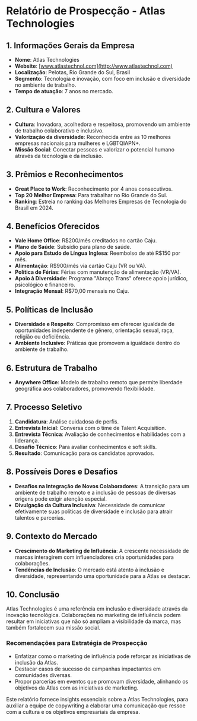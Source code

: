 # Relatório de Prospecção - Atlas Technologies

## 1. Informações Gerais da Empresa
- **Nome**: Atlas Technologies
- **Website**: [www.atlastechnol.com](http://www.atlastechnol.com)
- **Localização**: Pelotas, Rio Grande do Sul, Brasil
- **Segmento**: Tecnologia e inovação, com foco em inclusão e diversidade no ambiente de trabalho.
- **Tempo de atuação**: 7 anos no mercado.

## 2. Cultura e Valores
- **Cultura**: Inovadora, acolhedora e respeitosa, promovendo um ambiente de trabalho colaborativo e inclusivo.
- **Valorização da diversidade**: Reconhecida entre as 10 melhores empresas nacionais para mulheres e LGBTQIAPN+.
- **Missão Social**: Conectar pessoas e valorizar o potencial humano através da tecnologia e da inclusão.

## 3. Prêmios e Reconhecimentos
- **Great Place to Work**: Reconhecimento por 4 anos consecutivos.
- **Top 20 Melhor Empresa**: Para trabalhar no Rio Grande do Sul.
- **Ranking**: Estreia no ranking das Melhores Empresas de Tecnologia do Brasil em 2024.

## 4. Benefícios Oferecidos
- **Vale Home Office**: R$200/mês creditados no cartão Caju.
- **Plano de Saúde**: Subsídio para plano de saúde.
- **Apoio para Estudo de Língua Inglesa**: Reembolso de até R$150 por mês.
- **Alimentação**: R$900/mês via cartão Caju (VR ou VA).
- **Política de Férias**: Férias com manutenção de alimentação (VR/VA).
- **Apoio à Diversidade**: Programa "Abraço Trans" oferece apoio jurídico, psicológico e financeiro.
- **Integração Mensal**: R$70,00 mensais no Caju.

## 5. Políticas de Inclusão
- **Diversidade e Respeito**: Compromisso em oferecer igualdade de oportunidades independente de gênero, orientação sexual, raça, religião ou deficiência.
- **Ambiente Inclusivo**: Práticas que promovem a igualdade dentro do ambiente de trabalho.

## 6. Estrutura de Trabalho
- **Anywhere Office**: Modelo de trabalho remoto que permite liberdade geográfica aos colaboradores, promovendo flexibilidade.

## 7. Processo Seletivo
1. **Candidatura**: Análise cuidadosa de perfis.
2. **Entrevista Inicial**: Conversa com o time de Talent Acquisition.
3. **Entrevista Técnica**: Avaliação de conhecimentos e habilidades com a liderança.
4. **Desafio Técnico**: Para avaliar conhecimentos e soft skills.
5. **Resultado**: Comunicação para os candidatos aprovados.

## 8. Possíveis Dores e Desafios
- **Desafios na Integração de Novos Colaboradores**: A transição para um ambiente de trabalho remoto e a inclusão de pessoas de diversas origens pode exigir atenção especial.
- **Divulgação da Cultura Inclusiva**: Necessidade de comunicar efetivamente suas políticas de diversidade e inclusão para atrair talentos e parcerias.

## 9. Contexto do Mercado
- **Crescimento do Marketing de Influência**: A crescente necessidade de marcas interagirem com influenciadores cria oportunidades para colaborações.
- **Tendências de Inclusão**: O mercado está atento à inclusão e diversidade, representando uma oportunidade para a Atlas se destacar.

## 10. Conclusão
Atlas Technologies é uma referência em inclusão e diversidade através da inovação tecnológica. Colaborações no marketing de influência podem resultar em iniciativas que não só ampliam a visibilidade da marca, mas também fortalecem sua missão social.

### Recomendações para Estratégia de Prospecção
- Enfatizar como o marketing de influência pode reforçar as iniciativas de inclusão da Atlas.
- Destacar casos de sucesso de campanhas impactantes em comunidades diversas.
- Propor parcerias em eventos que promovam diversidade, alinhando os objetivos da Atlas com as iniciativas de marketing.

Este relatório fornece insights essenciais sobre a Atlas Technologies, para auxiliar a equipe de copywriting a elaborar uma comunicação que ressoe com a cultura e os objetivos empresariais da empresa.